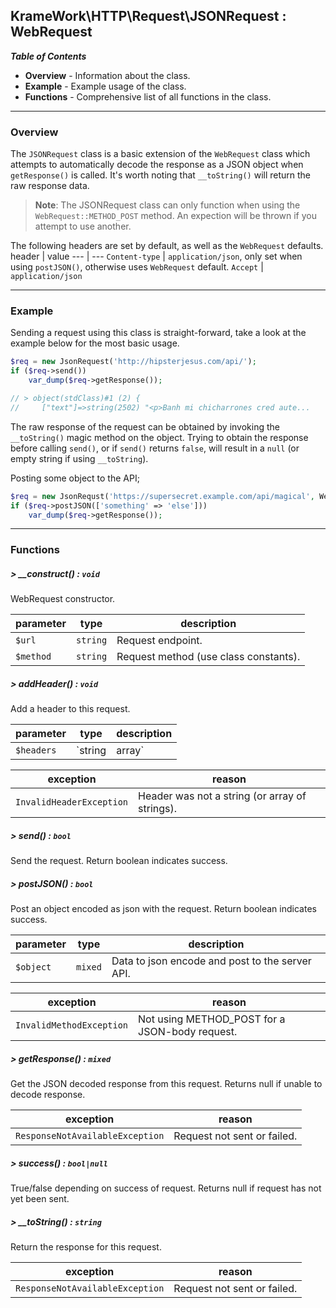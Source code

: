 ## KrameWork\HTTP\Request\JSONRequest : WebRequest

***Table of Contents***
* **Overview** - Information about the class.
* **Example** - Example usage of the class.
* **Functions** - Comprehensive list of all functions in the class.

___
### Overview
The `JSONRequest` class is a basic extension of the `WebRequest` class which attempts to automatically decode the response as a JSON object when `getResponse()` is called. It's worth noting that `__toString()` will return the raw response data.

> **Note**: The JSONRequest class can only function when using the `WebRequest::METHOD_POST` method. An expection will be thrown if you attempt to use another.

The following headers are set by default, as well as the `WebRequest` defaults.
header | value
--- | ---
`Content-type` | `application/json`, only set when using `postJSON()`, otherwise uses `WebRequest` default.
`Accept` | `application/json`

___
### Example
Sending a request using this class is straight-forward, take a look at the example below for the most basic usage.
```php
$req = new JsonRequest('http://hipsterjesus.com/api/');
if ($req->send())
    var_dump($req->getResponse());

// > object(stdClass)#1 (2) {
//     ["text"]=>string(2502) "<p>Banh mi chicharrones cred aute...
```
The raw response of the request can be obtained by invoking the `__toString()` magic method on the object. Trying to obtain the response before calling `send()`, or if `send()` returns `false`, will result in a `null` (or empty string if using `__toString`).

Posting some object to the API;
```php
$req = new JsonRequst('https://supersecret.example.com/api/magical', WebRequest::METHOD_POST);
if ($req->postJSON(['something' => 'else']))
    var_dump($req->getResponse());
```
___
### Functions
##### > __construct() : `void`
WebRequest constructor.

parameter | type | description
--- | --- | ---
`$url` | `string` | Request endpoint.
`$method` | `string` | Request method (use class constants).

##### > addHeader() : `void`
Add a header to this request.

parameter | type | description
--- | --- | ---
`$headers` | `string|array` | Header string, or array of strings.

exception | reason
--- | ---
`InvalidHeaderException` | Header was not a string (or array of strings).

##### > send() : `bool`
Send the request. Return boolean indicates success.

##### > postJSON() : `bool`
Post an object encoded as json with the request. Return boolean indicates success.

parameter | type | description
--- | --- | ---
`$object` | `mixed` | Data to json encode and post to the server API.

exception | reason
--- | ---
`InvalidMethodException` | Not using METHOD_POST for a JSON-body request.

##### > getResponse() : `mixed`
Get the JSON decoded response from this request. Returns null if unable to decode response.

exception | reason
--- | ---
`ResponseNotAvailableException` | Request not sent or failed.

##### > success() : `bool|null`
True/false depending on success of request. Returns null if request has not yet been sent.

##### > __toString() : `string`
Return the response for this request.

exception | reason
--- | ---
`ResponseNotAvailableException` | Request not sent or failed.